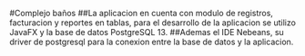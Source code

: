 #Complejo baños
##La aplicacion en cuenta con modulo de registros, facturacion y reportes en tablas, para el desarrollo de la aplicacion se utilizo JavaFX y la base de datos PostgreSQL 13.
##Ademas el IDE Nebeans, su driver de postgresql para la conexion entre la base de datos y la aplicacion.
